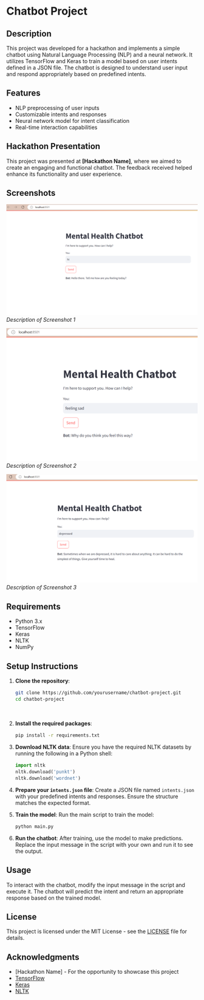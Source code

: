 # Chatbot Project

## Description
This project was developed for a hackathon and implements a simple chatbot using Natural Language Processing (NLP) and a neural network. It utilizes TensorFlow and Keras to train a model based on user intents defined in a JSON file. The chatbot is designed to understand user input and respond appropriately based on predefined intents.

## Features
- NLP preprocessing of user inputs
- Customizable intents and responses
- Neural network model for intent classification
- Real-time interaction capabilities

## Hackathon Presentation
This project was presented at **[Hackathon Name]**, where we aimed to create an engaging and functional chatbot. The feedback received helped enhance its functionality and user experience.

## Screenshots
![Screenshot 1](cb1.PNG)
*Description of Screenshot 1*

![Screenshot 2](cb2.PNG)
*Description of Screenshot 2*

![Screenshot 3](cb3.PNG)
*Description of Screenshot 3*

## Requirements
- Python 3.x
- TensorFlow
- Keras
- NLTK
- NumPy

## Setup Instructions

1. **Clone the repository**:
   ```bash
   git clone https://github.com/yourusername/chatbot-project.git
   cd chatbot-project




2. **Install the required packages**:
   ```bash
   pip install -r requirements.txt
   ```

3. **Download NLTK data**:
   Ensure you have the required NLTK datasets by running the following in a Python shell:
   ```python
   import nltk
   nltk.download('punkt')
   nltk.download('wordnet')
   ```

4. **Prepare your `intents.json` file**:
   Create a JSON file named `intents.json` with your predefined intents and responses. Ensure the structure matches the expected format.

5. **Train the model**:
   Run the main script to train the model:
   ```bash
   python main.py
   ```

6. **Run the chatbot**:
   After training, use the model to make predictions. Replace the input message in the script with your own and run it to see the output.

## Usage
To interact with the chatbot, modify the input message in the script and execute it. The chatbot will predict the intent and return an appropriate response based on the trained model.

## License
This project is licensed under the MIT License - see the [LICENSE](LICENSE) file for details.

## Acknowledgments
- [Hackathon Name] - For the opportunity to showcase this project
- [TensorFlow](https://www.tensorflow.org/)
- [Keras](https://keras.io/)
- [NLTK](https://www.nltk.org/)
```


